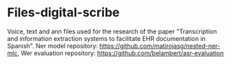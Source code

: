 # Files-digital-scribe
Voice, text and ann files used for the research of the paper "Transcription and information extraction systems to facilitate EHR documentation in Spanish".
Ner model repository: https://github.com/matirojasg/nested-ner-mlc, 
Wer evaluation repository: https://github.com/belambert/asr-evaluation
